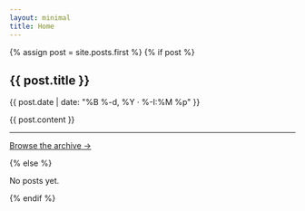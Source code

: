 ```yaml
---
layout: minimal
title: Home
---
```

{% assign post = site.posts.first %}
{% if post %}
<h2>{{ post.title }}</h2>
<p class="date">{{ post.date | date: "%B %-d, %Y · %-I:%M %p" }}</p>
{{ post.content }}
<hr class="rule">
<p><a href="{{ '/archive/' | relative_url }}">Browse the archive →</a></p>
{% else %}
<p>No posts yet.</p>
{% endif %}
